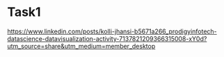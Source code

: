 # Task1
https://www.linkedin.com/posts/kolli-jhansi-b5671a266_prodigyinfotech-datascience-datavisualization-activity-7137821209366315008-xY0d?utm_source=share&utm_medium=member_desktop
